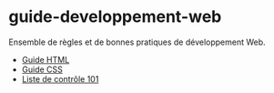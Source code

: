 # guide-developpement-web
Ensemble de règles et de bonnes pratiques de développement Web.
- [Guide HTML](guide-html.md)
- [Guide CSS](guide-css.md)
- [Liste de contrôle 101](liste-de-controle-101.md)

